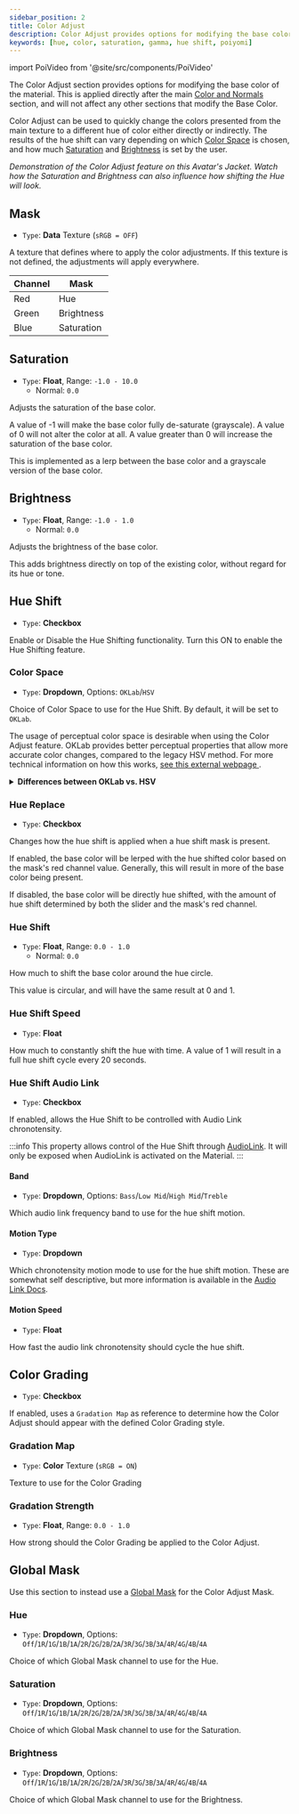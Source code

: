 ```yaml
---
sidebar_position: 2
title: Color Adjust
description: Color Adjust provides options for modifying the base color of the material. This includes settings for adjusting the HUE and Color on your Material.
keywords: [hue, color, saturation, gamma, hue shift, poiyomi]
---
```

import PoiVideo from '@site/src/components/PoiVideo'

The Color Adjust section provides options for modifying the base color of the material. This is applied directly after the main [Color and Normals](/docs/color-and-normals/main.md) section, and will not affect any other sections that modify the Base Color.

Color Adjust can be used to quickly change the colors presented from the main texture to a different hue of color either directly or indirectly. The results of the hue shift can vary depending on which [Color Space](#color-space) is chosen, and how much [Saturation](#saturation) and [Brightness](#brightness) is set by the user.

<PoiVideo url='/vid/color-and-normals/ColorAdjustDemo.mp4'/>
<em>Demonstration of the Color Adjust feature on this Avatar's Jacket. Watch how the Saturation and Brightness can also influence how shifting the Hue will look.</em>

## Mask

- `Type`: **Data** Texture (`sRGB = OFF`)

A texture that defines where to apply the color adjustments. If this texture is not defined, the adjustments will apply everywhere.

| Channel | Mask |
|--|--|
| Red | Hue |
| Green |  Brightness  |
| Blue | Saturation |

## Saturation

- `Type`: **Float**, Range: `-1.0 - 10.0`
  - Normal: `0.0`

Adjusts the saturation of the base color. 

A value of -1 will make the base color fully de-saturate (grayscale). A value of 0 will not alter the color at all. A value greater than 0 will increase the saturation of the base color.

This is implemented as a lerp between the base color and a grayscale version of the base color.

## Brightness

- `Type`: **Float**, Range: `-1.0 - 1.0`
  - Normal: `0.0`

Adjusts the brightness of the base color. 

This adds brightness directly on top of the existing color, without regard for its hue or tone. 

<!-- DRAFT: Upcoming Feature in v9.2. Un-comment this area when it's released on the Public Version.

## Gamma

- `Type`: **Float**, Range: `0.0 - 5.0`
  - Normal: `1.0`

Adjusts the gamma of the base color.

This can lerp the brightness of the color in regards to its hue or tone. Lower values are more lighter, while higher values are more bolder.

END OF HIDDEN COMMENT -->

## Hue Shift

- `Type`: **Checkbox**

Enable or Disable the Hue Shifting functionality. Turn this ON to enable the Hue Shifting feature.

### Color Space

- `Type`: **Dropdown**, Options: `OKLab`/`HSV`

Choice of Color Space to use for the Hue Shift. By default, it will be set to `OKLab`.

The usage of perceptual color space is desirable when using the Color Adjust feature. OKLab provides better perceptual properties that allow more accurate color changes, compared to the legacy HSV method. For more technical information on how this works, [see this external webpage <FAIcon icon="fa-solid fa-square-arrow-up-right"/>](https://bottosson.github.io/posts/oklab/).

<details>
<summary><b>Differences between OKLab vs. HSV</b></summary>

#### OKLab vs. HSV

OKLab has varying hue with constant lightness and chroma. It is more *even* in lightness for various hues. The reason for this is because OKLab takes the perceived lighting, including on how Green/Red and Blue/Yellow the color is, and calculates it to be a more accurate perception of the color being seen. When you compare this to HSV, the results are more worse when using HSV.

Because of OKLab's accuracy, this eliminates issues with noise and colors being washed out when changing the Hue.

<PoiVideo url='/vid/color-and-normals/HueShift2.mp4'/>

*Demonstration of the difference between OKLab (Left) vs. HSV (Right) in Unity.*

As you can see above, the difference is quite obvious. OKLab is better at changing one thing while keeping the rest visually correct - changing the Hue while maintaining perceived Brightness and Saturation.

On Legacy HSV, you will see that it makes the color look more washed out. This can lead to very undesirable results.

**We highly recommend using OKLab when setting up a Hue Shift system for your Avatar.** In addition, consider using the Saturation and Brightness options that are available to you alongside your Hue Shift for more accurate results.

</details>

<!-- DRAFT: Upcoming Feature in v9.2. Un-comment this area when it's released on the Public Version.

### Select or Shift

- `Type`: **Dropdown**, Options: `Hue Select`/`Hue Shift`
  - Default: `Hue Shift`

This dropdown allows you to select how the Color Adjustment should behave when the Hue Shift is used. By default, this will be set to `Hue Shift`.

<details>
<summary><b>Select or Shift Options</b></summary>

- `Hue Select`: Directly applies the selected Hue as an override to the entire Base Color.
- `Hue Shift`: Only tints the Base Color based on the lerped value. This is the default behavior.

</details>

END OF HIDDEN COMMENT -->

### Hue Replace

- `Type`: **Checkbox**

Changes how the hue shift is applied when a hue shift mask is present. 

If enabled, the base color will be lerped with the hue shifted color based on the mask's red channel value. Generally, this will result in more of the base color being present.

If disabled, the base color will be directly hue shifted, with the amount of hue shift determined by both the slider and the mask's red channel. 

### Hue Shift

- `Type`: **Float**, Range: `0.0 - 1.0`
  - Normal: `0.0`

How much to shift the base color around the hue circle. 

This value is circular, and will have the same result at 0 and 1. 

### Hue Shift Speed

- `Type`: **Float**

How much to constantly shift the hue with time. A value of 1 will result in a full hue shift cycle every 20 seconds.

### Hue Shift Audio Link

- `Type`: **Checkbox**

If enabled, allows the Hue Shift to be controlled with Audio Link chronotensity.

:::info
This property allows control of the Hue Shift through [AudioLink](/docs/audio-link/audio-link.md). It will only be exposed when AudioLink is activated on the Material.
:::

#### Band

- `Type`: **Dropdown**, Options: `Bass`/`Low Mid`/`High Mid`/`Treble`

Which audio link frequency band to use for the hue shift motion.

#### Motion Type

- `Type`: **Dropdown**

Which chronotensity motion mode to use for the hue shift motion. These are somewhat self descriptive, but more information is available in the [Audio Link Docs](https://github.com/llealloo/vrc-udon-audio-link/tree/master/Docs#alpass_chronotensity).

#### Motion Speed

- `Type`: **Float**

How fast the audio link chronotensity should cycle the hue shift.

## Color Grading

- `Type`: **Checkbox**

If enabled, uses a `Gradation Map` as reference to determine how the Color Adjust should appear with the defined Color Grading style.

### Gradation Map

- `Type`: **Color** Texture (`sRGB = ON`)

Texture to use for the Color Grading

### Gradation Strength

- `Type`: **Float**, Range: `0.0 - 1.0`

How strong should the Color Grading be applied to the Color Adjust.

## Global Mask

Use this section to instead use a [Global Mask](/docs/modifiers/global-masks.md) for the Color Adjust Mask.

### Hue

- `Type`: **Dropdown**, Options: `Off`/`1R`/`1G`/`1B`/`1A`/`2R`/`2G`/`2B`/`2A`/`3R`/`3G`/`3B`/`3A`/`4R`/`4G`/`4B`/`4A`

Choice of which Global Mask channel to use for the Hue.

### Saturation

- `Type`: **Dropdown**, Options: `Off`/`1R`/`1G`/`1B`/`1A`/`2R`/`2G`/`2B`/`2A`/`3R`/`3G`/`3B`/`3A`/`4R`/`4G`/`4B`/`4A`

Choice of which Global Mask channel to use for the Saturation.

### Brightness

- `Type`: **Dropdown**, Options: `Off`/`1R`/`1G`/`1B`/`1A`/`2R`/`2G`/`2B`/`2A`/`3R`/`3G`/`3B`/`3A`/`4R`/`4G`/`4B`/`4A`

Choice of which Global Mask channel to use for the Brightness.